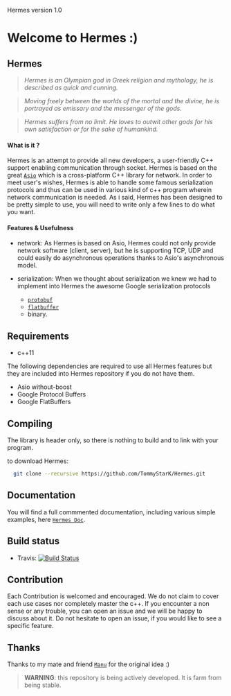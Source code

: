 Hermes version 1.0


# Welcome to Hermes :)


## Hermes

> _Hermes is an Olympian god in Greek religion and mythology, he is described
as quick and cunning._

> _Moving freely between the worlds of the mortal and the divine, he is portrayed as emissary and the messenger of the gods._

> _Hermes suffers from no limit. He loves to outwit other gods for his own satisfaction or for the sake of humankind._


#### What is it ?

Hermes is an attempt to provide all new developers, a user-friendly C++ support enabling communication through socket. Hermes is based on the great [`Asio`](http://think-async.com/Asio) which is a cross-platform C++ library for network.
In order to meet user's wishes, Hermes is able to handle some famous serialization protocols and thus can be used in various kind of c++ program wherein network communication is needed.
As i said, Hermes has been designed to be pretty simple to use, you will need to write only a few lines to do what you want.


#### Features & Usefulness

- network:
  As Hermes is based on Asio, Hermes could not only provide network software (client, server),
  but he is supporting TCP, UDP and could easily do asynchronous operations thanks to Asio's asynchronous model.

- serialization:
  When we thought about serialization we knew we had to implement into Hermes the awesome
  Google serialization protocols
  - [`protobuf`](https://github.com/google/protobuf)
  - [`flatbuffer`](https://github.com/google/flatbuffers)
  - binary.


## Requirements
- c++11

The following dependencies are required to use all Hermes features but they are included into Hermes repository if you do not have them.
- Asio without-boost
- Google Protocol Buffers
- Google FlatBuffers

## Compiling
The library is header only, so there is nothing to build and to link with your program.

to download Hermes:

```bash
  git clone --recursive https://github.com/TommyStarK/Hermes.git
```


## Documentation

You will find a full commmented documentation, including various simple examples, here [`Hermes Doc`](https://github.com/TommyStarK/Hermes/blob/master/DESIGN.md).


## Build status

- Travis: [![Build Status](https://travis-ci.org/TommyStarK/Hermes.svg?branch=master)](https://travis-ci.org/TommyStarK/Hermes)


## Contribution

Each Contribution is welcomed and encouraged. We do not claim to cover each use cases nor completely master the c++. If you encounter a non sense or any trouble, you can open an issue
and we will be happy to discuss about it. Do not hesitate to open an issue, if you would like to see a specific feature.


## Thanks

Thanks to my mate and friend [`Manu`](https://github.com/chambo-e) for the original idea :)


> **WARNING**: this repository is being actively developed. It is farm from being stable.
